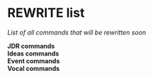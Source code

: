# REWRITE list
*List of all commands that will be rewritten soon*

**JDR commands**  
**Ideas commands**  
**Event commands**  
**Vocal commands**  
